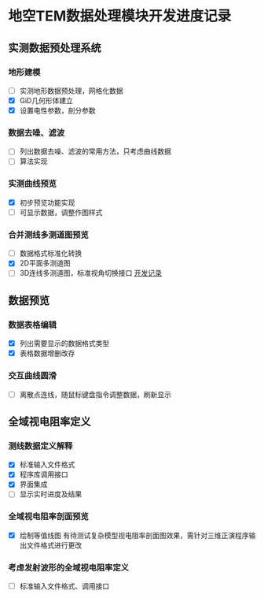 # 地空TEM数据处理模块开发进度记录
## 实测数据预处理系统
### 地形建模
- [ ] 实测地形数据预处理，网格化数据
- [x] GiD几何形体建立
- [x] 设置电性参数，剖分参数
### 数据去噪、滤波
- [ ] 列出数据去噪、滤波的常用方法，只考虑曲线数据
- [ ] 算法实现
### 实测曲线预览
- [x] 初步预览功能实现
- [ ] 可显示数据，调整作图样式
### 合并测线多测道图预览
- [ ] 数据格式标准化转换
- [x] 2D平面多测道图
- [ ] 3D连线多测道图，标准视角切换接口
    [开发记录](https://github.com/tdem-lixiu/TDEM_Document/blob/MultiChannel/Summarize/Jingx/Logs/MultiChannel.md)
## 数据预览
### 数据表格编辑
- [x] 列出需要显示的数据格式类型
- [x] 表格数据增删改存
### 交互曲线圆滑
- [ ] 离散点连线，随鼠标键盘指令调整数据，刷新显示
## 全域视电阻率定义
### 测线数据定义解释
- [x] 标准输入文件格式
- [x] 程序库调用接口
- [x] 界面集成
- [ ] 显示实时进度及结果
### 全域视电阻率剖面预览
- [x] 绘制等值线图
    有待测试复杂模型视电阻率剖面图效果，需针对三维正演程序输出文件格式进行更改
### 考虑发射波形的全域视电阻率定义
- [ ] 标准输入文件格式、调用接口